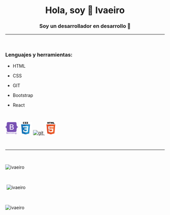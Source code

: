 <h1 align="center">Hola, soy 👋 Ivaeiro</h1>
<h3 align="center">Soy un desarrollador en desarrollo 🤶</h3>

--- 

<br>

### **Lenguajes y herramientas:**


- HTML

- CSS

- GIT

- Bootstrap

- React

<br>
<p align="left"> <a href="https://getbootstrap.com" target="_blank" rel="noreferrer">
<img src="https://raw.githubusercontent.com/devicons/devicon/master/icons/bootstrap/bootstrap-plain-wordmark.svg" alt="bootstrap" width="40" height="40"/></a>
<a href="https://www.w3schools.com/css/" target="_blank" rel="noreferrer">
<img src="https://raw.githubusercontent.com/devicons/devicon/master/icons/css3/css3-original-wordmark.svg" alt="css3" width="40" height="40"/></a> <a href="https://git-scm.com/" target="_blank" rel="noreferrer"> <img src="https://www.vectorlogo.zone/logos/git-scm/git-scm-icon.svg" alt="git" width="40" height="40"/> </a> <a href="https://www.w3.org/html/" target="_blank" rel="noreferrer"> <img src="https://raw.githubusercontent.com/devicons/devicon/master/icons/html5/html5-original-wordmark.svg" alt="html5" width="40" height="40"/> </a> </p>
<br>

---
<br>

<p><img align="center" src="https://github-readme-stats.vercel.app/api/top-langs?username=ivaeiro&show_icons=true&locale=es&layout=compact" alt="ivaeiro" /></p>

<br>

<p>&nbsp;<img align="center" src="https://github-readme-stats.vercel.app/api?username=ivaeiro&show_icons=true&locale=es" alt="ivaeiro" /></p>

<br>

<p><img align="center" src="https://github-readme-streak-stats.herokuapp.com/?user=ivaeiro&" alt="ivaeiro" /></p>

<br>

